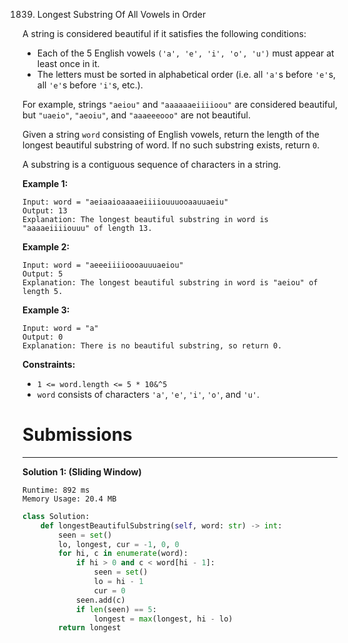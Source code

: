 1839. Longest Substring Of All Vowels in Order

A string is considered beautiful if it satisfies the following conditions:

* Each of the 5 English vowels `('a', 'e', 'i', 'o', 'u')` must appear at least once in it.
* The letters must be sorted in alphabetical order (i.e. all `'a'`s before `'e'`s, all `'e'`s before `'i'`s, etc.).

For example, strings `"aeiou"` and `"aaaaaaeiiiioou"` are considered beautiful, but `"uaeio"`, `"aeoiu"`, and `"aaaeeeooo"` are not beautiful.

Given a string `word` consisting of English vowels, return the length of the longest beautiful substring of word. If no such substring exists, return `0`.

A substring is a contiguous sequence of characters in a string.

 

**Example 1:**
```
Input: word = "aeiaaioaaaaeiiiiouuuooaauuaeiu"
Output: 13
Explanation: The longest beautiful substring in word is "aaaaeiiiiouuu" of length 13.
```

**Example 2:**
```
Input: word = "aeeeiiiioooauuuaeiou"
Output: 5
Explanation: The longest beautiful substring in word is "aeiou" of length 5.
```

**Example 3:**
```
Input: word = "a"
Output: 0
Explanation: There is no beautiful substring, so return 0.
```

**Constraints:**

* `1 <= word.length <= 5 * 10&^5`
* `word` consists of characters `'a'`, `'e'`, `'i'`, `'o'`, and `'u'`.

# Submissions
---
**Solution 1: (Sliding Window)**
```
Runtime: 892 ms
Memory Usage: 20.4 MB
```
```python
class Solution:
    def longestBeautifulSubstring(self, word: str) -> int:
        seen = set()
        lo, longest, cur = -1, 0, 0
        for hi, c in enumerate(word):
            if hi > 0 and c < word[hi - 1]:
                seen = set()
                lo = hi - 1    
                cur = 0
            seen.add(c)    
            if len(seen) == 5:
                longest = max(longest, hi - lo)
        return longest
```